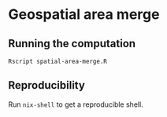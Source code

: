 # Geospatial area merge
 
## Running the computation

```
Rscript spatial-area-merge.R
```

## Reproducibility

Run `nix-shell` to get a reproducible shell.
